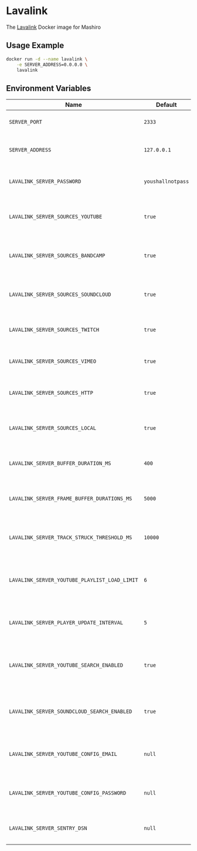 # Lavalink
The [Lavalink](https://github.com/freyacodes/Lavalink) Docker image for Mashiro

## Usage Example


```bash
docker run -d --name lavalink \
    -e SERVER_ADDRESS=0.0.0.0 \
    lavalink
```

## Environment Variables

| Name                                          | Default           | Description                                             |
| --------------------------------------------- | ----------------- | ------------------------------------------------------- |
| `SERVER_PORT`                                 | `2333`            | The port Lavalink will listen on                        |
| `SERVER_ADDRESS`                              | `127.0.0.1`       | The address Lavalink will listen on                     |
| `LAVALINK_SERVER_PASSWORD`                    | `youshallnotpass` | The password Lavalink will use                          |
| `LAVALINK_SERVER_SOURCES_YOUTUBE`             | `true`            | Whether Lavalink will use YouTube as a source           |
| `LAVALINK_SERVER_SOURCES_BANDCAMP`            | `true`            | Whether Lavalink will use Bandcamp as a source          |
| `LAVALINK_SERVER_SOURCES_SOUNDCLOUD`          | `true`            | Whether Lavalink will use SoundCloud as a source        |
| `LAVALINK_SERVER_SOURCES_TWITCH`              | `true`            | Whether Lavalink will use Twitch as a source            |
| `LAVALINK_SERVER_SOURCES_VIMEO`               | `true`            | Whether Lavalink will use Vimeo as a source             |
| `LAVALINK_SERVER_SOURCES_HTTP`                | `true`            | Whether Lavalink will use HTTP as a source              |
| `LAVALINK_SERVER_SOURCES_LOCAL`               | `true`            | Whether Lavalink will use local files as a source       |
| `LAVALINK_SERVER_BUFFER_DURATION_MS`          | `400`             | The buffer duration Lavalink will use                   |
| `LAVALINK_SERVER_FRAME_BUFFER_DURATIONS_MS`   | `5000`            | The frame buffer duration Lavalink will use             |
| `LAVALINK_SERVER_TRACK_STRUCK_THRESHOLD_MS`   | `10000`           | The track stuck threshold Lavalink will use             |
| `LAVALINK_SERVER_YOUTUBE_PLAYLIST_LOAD_LIMIT` | `6`               | The YouTube playlist load limit Lavalink will use       |
| `LAVALINK_SERVER_PLAYER_UPDATE_INTERVAL`      | `5`               | The player update interval Lavalink will use            |
| `LAVALINK_SERVER_YOUTUBE_SEARCH_ENABLED`      | `true`            | Whether Lavalink will use YouTube as a search source    |
| `LAVALINK_SERVER_SOUNDCLOUD_SEARCH_ENABLED`   | `true`            | Whether Lavalink will use SoundCloud as a search source |
| `LAVALINK_SERVER_YOUTUBE_CONFIG_EMAIL`        | `null`            | The YouTube email Lavalink will use                     |
| `LAVALINK_SERVER_YOUTUBE_CONFIG_PASSWORD`     | `null`            | The YouTube password Lavalink will use                  |
| `LAVALINK_SERVER_SENTRY_DSN`                  | `null`            | The Sentry DSN Lavalink will use                        |

